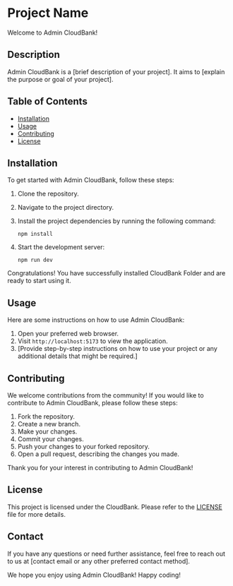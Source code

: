 # Project Name

Welcome to Admin CloudBank!

## Description

Admin CloudBank is a [brief description of your project]. It aims to [explain the purpose or goal of your project].

## Table of Contents

- [Installation](#installation)
- [Usage](#usage)
- [Contributing](#contributing)
- [License](#license)

## Installation

To get started with Admin CloudBank, follow these steps:

1. Clone the repository.
2. Navigate to the project directory.
3. Install the project dependencies by running the following command:

   ```shell
   npm install
   ```

4. Start the development server:

   ```shell
   npm run dev
   ```

Congratulations! You have successfully installed CloudBank Folder and are ready to start using it.

## Usage

Here are some instructions on how to use Admin CloudBank:

1. Open your preferred web browser.
2. Visit `http://localhost:5173` to view the application.
3. [Provide step-by-step instructions on how to use your project or any additional details that might be required.]

## Contributing

We welcome contributions from the community! If you would like to contribute to Admin CloudBank, please follow these steps:

1. Fork the repository.
2. Create a new branch.
3. Make your changes.
4. Commit your changes.
5. Push your changes to your forked repository.
6. Open a pull request, describing the changes you made.

Thank you for your interest in contributing to Admin CloudBank!

## License

This project is licensed under the CloudBank. Please refer to the [LICENSE](LICENSE) file for more details.

## Contact

If you have any questions or need further assistance, feel free to reach out to us at [contact email or any other preferred contact method].

We hope you enjoy using Admin CloudBank! Happy coding!
